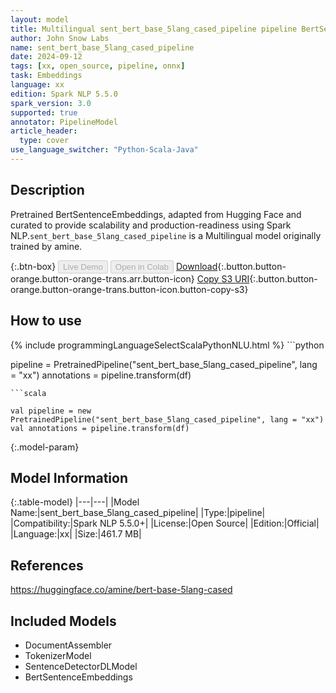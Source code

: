```yaml
---
layout: model
title: Multilingual sent_bert_base_5lang_cased_pipeline pipeline BertSentenceEmbeddings from amine
author: John Snow Labs
name: sent_bert_base_5lang_cased_pipeline
date: 2024-09-12
tags: [xx, open_source, pipeline, onnx]
task: Embeddings
language: xx
edition: Spark NLP 5.5.0
spark_version: 3.0
supported: true
annotator: PipelineModel
article_header:
  type: cover
use_language_switcher: "Python-Scala-Java"
---
```


## Description

Pretrained BertSentenceEmbeddings, adapted from Hugging Face and curated to provide scalability and production-readiness using Spark NLP.`sent_bert_base_5lang_cased_pipeline` is a Multilingual model originally trained by amine.

{:.btn-box}
<button class="button button-orange" disabled>Live Demo</button>
<button class="button button-orange" disabled>Open in Colab</button>
[Download](https://s3.amazonaws.com/auxdata.johnsnowlabs.com/public/models/sent_bert_base_5lang_cased_pipeline_xx_5.5.0_3.0_1726119274244.zip){:.button.button-orange.button-orange-trans.arr.button-icon}
[Copy S3 URI](s3://auxdata.johnsnowlabs.com/public/models/sent_bert_base_5lang_cased_pipeline_xx_5.5.0_3.0_1726119274244.zip){:.button.button-orange.button-orange-trans.button-icon.button-copy-s3}

## How to use



<div class="tabs-box" markdown="1">
{% include programmingLanguageSelectScalaPythonNLU.html %}
```python

pipeline = PretrainedPipeline("sent_bert_base_5lang_cased_pipeline", lang = "xx")
annotations =  pipeline.transform(df)   

```
```scala

val pipeline = new PretrainedPipeline("sent_bert_base_5lang_cased_pipeline", lang = "xx")
val annotations = pipeline.transform(df)

```
</div>

{:.model-param}
## Model Information

{:.table-model}
|---|---|
|Model Name:|sent_bert_base_5lang_cased_pipeline|
|Type:|pipeline|
|Compatibility:|Spark NLP 5.5.0+|
|License:|Open Source|
|Edition:|Official|
|Language:|xx|
|Size:|461.7 MB|

## References

https://huggingface.co/amine/bert-base-5lang-cased

## Included Models

- DocumentAssembler
- TokenizerModel
- SentenceDetectorDLModel
- BertSentenceEmbeddings